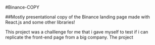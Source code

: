 #Binance-COPY 


##Mostly presentational copy of the Binance landing page made with React.js and some other libraries!

This project was a challlenge for me that i gave myself to test if i can replicate the front-end page from a big company. The project 
